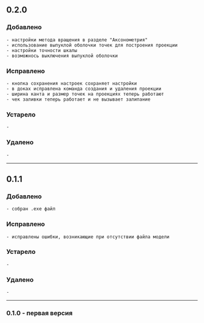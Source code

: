 ## 0.2.0

### Добавлено
    - настройки метода вращения в разделе "Аксонометрия"
    - использование выпуклой оболочки точек для построения проекции
    - настройки точности шкалы
    - возможнось выключения выпуклой оболочки

### Исправлено
    - кнопка сохранения настроек сохраняет настройки
    - в доках исправлена команда создания и удаления проекции
    - ширина канта и размер точек на проекциях теперь работают
    - чек заливки теперь работает и не вызывает залипание

### Устарело
    -

### Удалено
    -

---

## 0.1.1

### Добавлено
    - собран .exe файл

### Исправлено
    - исправлены ошибки, возникающие при отсутствии файла модели

### Устарело
    -

### Удалено
    -

---

### 0.1.0 - первая версия